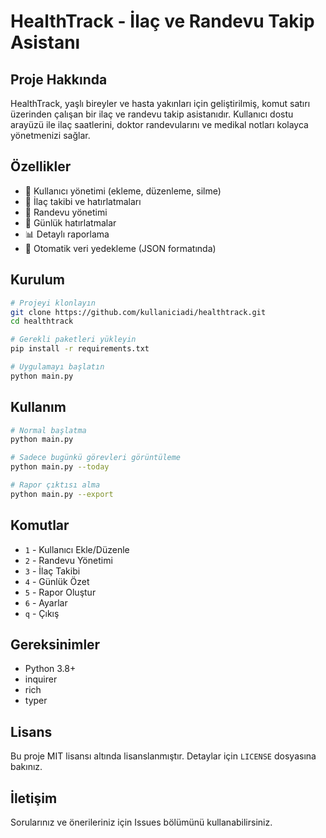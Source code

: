 # HealthTrack - İlaç ve Randevu Takip Asistanı

## Proje Hakkında
HealthTrack, yaşlı bireyler ve hasta yakınları için geliştirilmiş, komut satırı üzerinden çalışan bir ilaç ve randevu takip asistanıdır. Kullanıcı dostu arayüzü ile ilaç saatlerini, doktor randevularını ve medikal notları kolayca yönetmenizi sağlar.

## Özellikler
- 👤 Kullanıcı yönetimi (ekleme, düzenleme, silme)
- 💊 İlaç takibi ve hatırlatmaları
- 📅 Randevu yönetimi
- 🔔 Günlük hatırlatmalar
- 📊 Detaylı raporlama
- 💾 Otomatik veri yedekleme (JSON formatında)

## Kurulum
```bash
# Projeyi klonlayın
git clone https://github.com/kullaniciadi/healthtrack.git
cd healthtrack

# Gerekli paketleri yükleyin
pip install -r requirements.txt

# Uygulamayı başlatın
python main.py
```

## Kullanım
```bash
# Normal başlatma
python main.py

# Sadece bugünkü görevleri görüntüleme
python main.py --today

# Rapor çıktısı alma
python main.py --export
```

## Komutlar
- `1` - Kullanıcı Ekle/Düzenle
- `2` - Randevu Yönetimi
- `3` - İlaç Takibi
- `4` - Günlük Özet
- `5` - Rapor Oluştur
- `6` - Ayarlar
- `q` - Çıkış

## Gereksinimler
- Python 3.8+
- inquirer
- rich
- typer

## Lisans
Bu proje MIT lisansı altında lisanslanmıştır. Detaylar için `LICENSE` dosyasına bakınız.

## İletişim
Sorularınız ve önerileriniz için Issues bölümünü kullanabilirsiniz. 